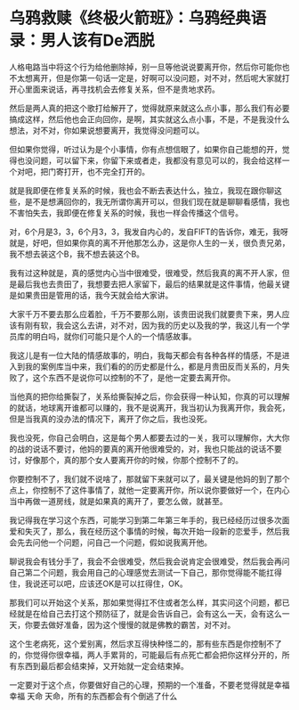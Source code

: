 # 乌鸦救赎《终极火箭班》：乌鸦经典语录：男人该有De洒脱

人格电路当中将这个行为给他删除掉，别一旦等他说说要离开你，然后你可能你也不太想离开，但是你第一句话一定是，好啊可以没问题，对不对，然后呢大家就打开心里面来说话，再寻找机会去修复关系，但不是贵地求药。

然后是两人真的把这个歌打给解开了，觉得就原来就这么点小事，那么我们有必要搞成这样，然后他也会正向回你，是啊，其实就这么点小事，不是，不是我没什么想法，对不对，你如果说想要离开，我觉得没问题可以。

但如果你觉得，听过认为是个小事情，你有点想信眼了，如果你自己能想的开，觉得也没问题，可以留下来，你留下来或者走，我都没有意见可以的，我会给这样一个对吧，把门寄打开，也不完全打开的。

就是我即便在修复关系的时候，我也会不断去表达什么，独立，我现在跟你聊这些，是不是想满回你的，我无所谓你离开可以，但我们现在就是聊聊看感情，我也不害怕失去，我即便在修复关系的时候，我也一样会传播这个信号。

对，6个月是3，3，6个月3，3，我发自内心的，发自FIFT的告诉你，难无，我呀就是，好吧，但如果你真的离不开他那怎么办，这是你人生的一关，很负责兄弟，我不想去装这个B，我不想去装这个B。

我有过这种就是，真的感觉内心当中很难受，很难受，然后我真的离不开人家，但是最后我也去贵田了，我想要去把人家留下，最后的结果就是这件事情，他最关键是如果贵田是管用的话，我今天就会给大家讲。

大家千万不要去那么应着脸，千万不要那么刚，该贵田说我们就要贵下来，男人应该有刚有软，我会这么去讲，对不对，因为我的历史以及我的学，我这儿有一个学员库的明白吗，就你们可能只是个人的一个情感故事。

我这儿是有一位大陆的情感故事的，明白，我每天都会有各种各样的情感，不是进入到我的案例库当中来，我们看的的历史都是什么，都是月贵田反而关系的，月失败了，这个东西不是说你可以控制的不了，是他一定要去离开你。

当他真的把你给撕裂了，关系给撕裂掉之后，你会获得一种认知，你真的可以理解的就话，地球离开谁都可以赚的，我不是说离开，我当初认为我离开你，我会死，但是当我真的没办法的情况下，离开了你之后，我也没死。

我也没死，你自己会明白，这是每个男人都要去过的一关，我可以理解你，大大你的战的说话不要讨，他妈的要真的离开他很难受的，对，我也只能战的说话不要讨，好像那个，真的那个女人要离开你的时候，你那个控制不了的。

你要控制不了，我们就不说啥了，那就留下来就可以了，最关键是他妈的到了那个点上，你控制不了这件事情了，就他一定要离开你，所以说你要做好一个，在内心当中再做一道房线，就是如果真的离开了，要怎么做，就甚至。

我记得我在学习这个东西，可能学习到第二年第三年手的，我已经经历过很多次面爱和失灭了，那么，我在经历这个事情的时候，每次开始一段新的恋爱手，然后我会先去问他一个问题，问自己一个问题，假如说我离开他。

聊说我会有钱分手了，我会不会很难受，然后我会说肯定会很难受，然后我会再问自己第二个问题，我会用自己的心理感觉去测试一下自己，那你觉得能不能扛得住，我说还可以吧，应该还OK是可以扛得住，OK。

那我们可以开始这个关系，那如果觉得扛不住或者怎么样，其实问这个问题，都已经就是在给自己去打这个预防征了，就是会告诉自己，会有这么一天，会有这么一天，你要去做好准备，因为这个慢慢的就是佛教的霸苦，对不对。

这个生老病死，这个爱别离，然后求互得快种怪二的，那有些东西是你控制不了的，你觉得你很幸福，两人手累背的，可能最后有点死亡都会把你这样分开的，所有东西到最后都会结束掉，又开始就一定会结束掉。

一定要对于这个点，你要做好自己的心理，预期的一个准备，不要老觉得就是幸福 幸福 天命 天命，所有的东西都会有个倒逃了什么
